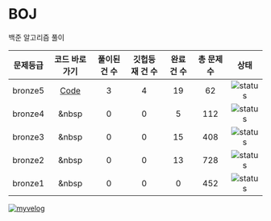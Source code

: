 # BOJ
백준 알고리즘 풀이


| 문제등급 | 코드 바로가기              | 풀이된 건 수        | 깃헙등재 건 수    | 완료 건 수 | 총 문제 수 |  상태             |
| :--: | :--------------------------: | :-----------------: | :------:  | :---------:  | :------: |:---------------:|
| bronze5 | [Code](./boj/bronze5) | 3 | 4 | 19 | 62 | ![status][Doing] |
| bronze4 | &nbsp | 0 | 0 | 5 | 112 | ![status][Doing] |
| bronze3 | &nbsp | 0 | 0 | 15 | 408 | ![status][Doing] |
| bronze2 | &nbsp | 0 | 0 | 13 | 728 | ![status][Doing] |
| bronze1 | &nbsp | 0 | 0 | 0 | 452 | ![status][Doing] |

[![myvelog](https://img.shields.io/badge/내%20백준%20알고리즘%20정리%20-바로가기-18D6A5)](https://velog.io/@osk3856/series/BOJ)


[DOING]: https://img.shields.io/badge/-진행%20중-31AE0F
